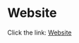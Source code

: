 # Website
Click the link: <a href="https://pro-coder-aditya.github.io/Website/Website/index.html">Website</a>
